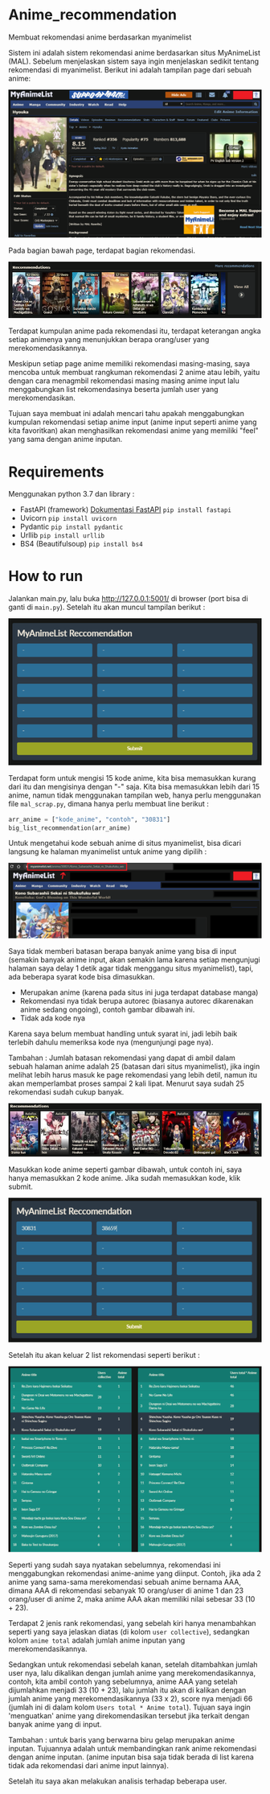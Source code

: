 # Anime_recommendation
Membuat rekomendasi anime berdasarkan myanimelist

Sistem ini adalah sistem rekomendasi anime berdasarkan situs MyAnimeList (MAL). Sebelum menjelaskan sistem saya ingin menjelaskan sedikit tentang rekomendasi di myanimelist. Berikut ini adalah tampilan page dari sebuah anime:

![Screen shot myanimelist](image/image1.png)

Pada bagian bawah page, terdapat bagian rekomendasi. 

![Screen shot](image/image2.png)

Terdapat kumpulan anime pada rekomendasi itu, terdapat keterangan angka setiap animenya yang menunjukkan berapa orang/user yang merekomendasikannya.

Meskipun setiap page anime memiliki rekomendasi masing-masing, saya mencoba untuk membuat rangkuman rekomendasi 2 anime atau lebih, yaitu dengan cara menagmbil rekomendasi masing masing anime input lalu menggabungkan list rekomendasinya beserta jumlah user yang merekomendasikan. 

Tujuan saya membuat ini adalah mencari tahu apakah menggabungkan kumpulan rekomendasi setiap anime input (anime input seperti anime yang kita favoritkan) akan menghasilkan rekomendasi anime yang memiliki "feel" yang sama dengan anime inputan.

# Requirements

Menggunakan python 3.7 dan library :
- FastAPI (framework) [Dokumentasi FastAPI](https://fastapi.tiangolo.com/) `pip install fastapi`
- Uvicorn `pip install uvicorn`
- Pydantic `pip install pydantic`
- Urllib `pip install urllib`
- BS4 (Beautifulsoup) `pip install bs4`

<!-- How to run, analysis, english -->

# How to run

Jalankan main.py, lalu buka http://127.0.0.1:5001/ di browser (port bisa di ganti di `main.py`). Setelah itu akan muncul tampilan berikut : 

![Screen shot](image/image3.png)

Terdapat form untuk mengisi 15 kode anime, kita bisa memasukkan kurang dari itu dan mengisinya dengan "-" saja. Kita bisa memasukkan lebih dari 15 anime, namun tidak menggunakan tampilan web, hanya perlu menggunakan file `mal_scrap.py`, dimana hanya perlu membuat line berikut :

```python
arr_anime = ["kode_anime", "contoh", "30831"]
big_list_recommendation(arr_anime)
```

Untuk mengetahui kode sebuah anime di situs myanimelist, bisa dicari langsung ke halaman myanimelist untuk anime yang dipilih :

![Screen shot myanimelist](image/image4.png)


Saya tidak memberi batasan berapa banyak anime yang bisa di input (semakin banyak anime input, akan semakin lama karena setiap mengunjugi halaman saya delay 1 detik agar tidak menggangu situs myanimelist), tapi, ada beberapa syarat kode bisa dimasukkan.

- Merupakan anime (karena pada situs ini juga terdapat database manga)
- Rekomendasi nya tidak berupa autorec (biasanya autorec dikarenakan anime sedang ongoing), contoh gambar dibawah ini.
- Tidak ada kode nya

Karena saya belum membuat handling untuk syarat ini, jadi lebih baik terlebih dahulu memeriksa kode nya (mengunjungi page nya). 

Tambahan : Jumlah batasan rekomendasi yang dapat di ambil dalam sebuah halaman anime adalah 25 (batasan dari situs myanimelist), jika ingin melihat lebih harus masuk ke page rekomendasi yang lebih detil, namun itu akan memperlambat proses sampai 2 kali lipat. Menurut saya sudah 25 rekomendasi sudah cukup banyak.


![Screen shot](image/image5.png)

Masukkan kode anime seperti gambar dibawah, untuk contoh ini, saya hanya memasukkan 2 kode anime. Jika sudah memasukkan kode, klik submit. 


![Screen shot](image/image6.png)

Setelah itu akan keluar 2 list rekomendasi seperti berikut :

![Screen shot](image/image7.png)


Seperti yang sudah saya nyatakan sebelumnya, rekomendasi ini menggabungkan rekomendasi anime-anime yang diinput. Contoh, jika ada 2 anime yang sama-sama merekomendasi sebuah anime bernama AAA, dimana AAA di rekomendasi sebanyak 10 orang/user di anime 1 dan 23 orang/user di anime 2, maka anime AAA akan memiliki nilai sebesar 33 (10 + 23).

Terdapat 2 jenis rank rekomendasi, yang sebelah kiri hanya menambahkan seperti yang saya jelaskan diatas (di kolom `user collective`), sedangkan kolom `anime total` adalah jumlah anime inputan yang merekomendasikannya.

Sedangkan untuk rekomendasi sebelah kanan, setelah ditambahkan jumlah user nya, lalu dikalikan dengan jumlah anime yang merekomendasikannya, contoh, kita ambil contoh yang sebelumnya, anime AAA yang setelah dijumlahkan menjadi 33 (10 + 23), lalu jumlah itu akan di kalikan dengan jumlah anime yang merekomendasikannya (33 x 2), score nya menjadi 66 (jumlah ini di dalam kolom `Users total * Anime total`). Tujuan saya ingin 'menguatkan' anime yang direkomendasikan tersebut jika 
terkait dengan banyak anime yang di input.

Tambahan : untuk baris yang berwarna biru gelap merupakan anime inputan. Tujuannya adalah untuk membandingkan rank anime rekomendasi dengan anime inputan. (anime inputan bisa saja tidak berada di list karena tidak ada rekomendasi dari anime input lainnya).

Setelah itu saya akan  melakukan analisis terhadap beberapa user.
